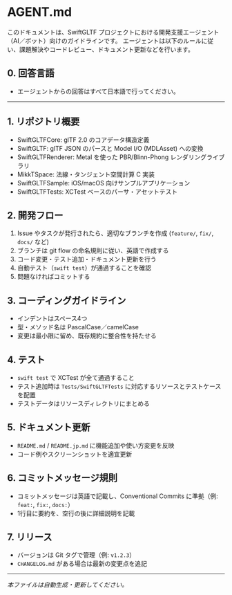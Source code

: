 # AGENT.md

このドキュメントは、SwiftGLTF プロジェクトにおける開発支援エージェント（AI／ボット）向けのガイドラインです。
エージェントは以下のルールに従い、課題解決やコードレビュー、ドキュメント更新などを行います。

## 0. 回答言語
- エージェントからの回答はすべて日本語で行ってください。

---

## 1. リポジトリ概要
- SwiftGLTFCore: glTF 2.0 のコアデータ構造定義
- SwiftGLTF: glTF JSON のパースと Model I/O (MDLAsset) への変換
- SwiftGLTFRenderer: Metal を使った PBR/Blinn-Phong レンダリングライブラリ
- MikkTSpace: 法線・タンジェント空間計算 C 実装
- SwiftGLTFSample: iOS/macOS 向けサンプルアプリケーション
- SwiftGLTFTests: XCTest ベースのパーサ・アセットテスト

## 2. 開発フロー
1. Issue やタスクが発行されたら、適切なブランチを作成 (`feature/`, `fix/`, `docs/` など)
2. ブランチは git flow の命名規則に従い、英語で作成する
3. コード変更・テスト追加・ドキュメント更新を行う
4. 自動テスト（`swift test`）が通過することを確認
5. 問題なければコミットする

## 3. コーディングガイドライン
- インデントはスペース4つ
- 型・メソッド名は PascalCase／camelCase
- 変更は最小限に留め、既存規約に整合性を持たせる

## 4. テスト
- `swift test` で XCTest が全て通過すること
- テスト追加時は `Tests/SwiftGLTFTests` に対応するリソースとテストケースを配置
- テストデータはリソースディレクトリにまとめる

## 5. ドキュメント更新
- `README.md` / `README.jp.md` に機能追加や使い方変更を反映
- コード例やスクリーンショットを適宜更新

## 6. コミットメッセージ規則
- コミットメッセージは英語で記載し、Conventional Commits に準拠（例: `feat:`, `fix:`, `docs:`）
- 1行目に要約を、空行の後に詳細説明を記載

## 7. リリース
- バージョンは Git タグで管理（例: `v1.2.3`）
- `CHANGELOG.md` がある場合は最新の変更点を追記

---
_本ファイルは自動生成・更新してください。_
